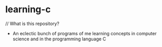 # learning-c

// What is this repository? 
- An eclectic bunch of programs of me learning concepts in computer science and in the programming language C
